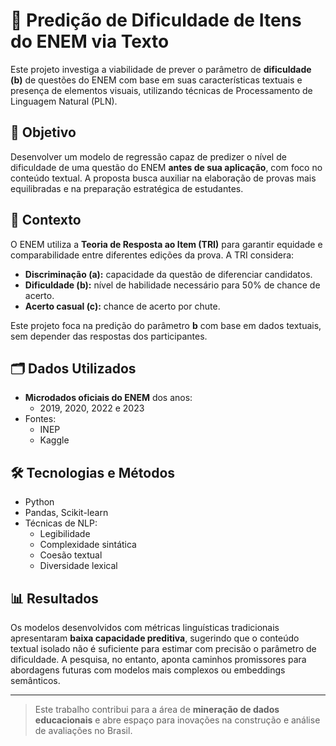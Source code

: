 # 📘 Predição de Dificuldade de Itens do ENEM via Texto

Este projeto investiga a viabilidade de prever o parâmetro de **dificuldade (b)** de questões do ENEM com base em suas características textuais e presença de elementos visuais, utilizando técnicas de Processamento de Linguagem Natural (PLN).

## 🎯 Objetivo

Desenvolver um modelo de regressão capaz de predizer o nível de dificuldade de uma questão do ENEM **antes de sua aplicação**, com foco no conteúdo textual. A proposta busca auxiliar na elaboração de provas mais equilibradas e na preparação estratégica de estudantes.

## 🧠 Contexto

O ENEM utiliza a **Teoria de Resposta ao Item (TRI)** para garantir equidade e comparabilidade entre diferentes edições da prova. A TRI considera:

- **Discriminação (a):** capacidade da questão de diferenciar candidatos.
- **Dificuldade (b):** nível de habilidade necessário para 50% de chance de acerto.
- **Acerto casual (c):** chance de acerto por chute.

Este projeto foca na predição do parâmetro **b** com base em dados textuais, sem depender das respostas dos participantes.

## 🗂️ Dados Utilizados

- **Microdados oficiais do ENEM** dos anos:
  - 2019, 2020, 2022 e 2023
- Fontes:
  - INEP
  - Kaggle

## 🛠️ Tecnologias e Métodos

- Python
- Pandas, Scikit-learn
- Técnicas de NLP:
  - Legibilidade
  - Complexidade sintática
  - Coesão textual
  - Diversidade lexical

## 📊 Resultados

Os modelos desenvolvidos com métricas linguísticas tradicionais apresentaram **baixa capacidade preditiva**, sugerindo que o conteúdo textual isolado não é suficiente para estimar com precisão o parâmetro de dificuldade. A pesquisa, no entanto, aponta caminhos promissores para abordagens futuras com modelos mais complexos ou embeddings semânticos.

---

> Este trabalho contribui para a área de **mineração de dados educacionais** e abre espaço para inovações na construção e análise de avaliações no Brasil.
